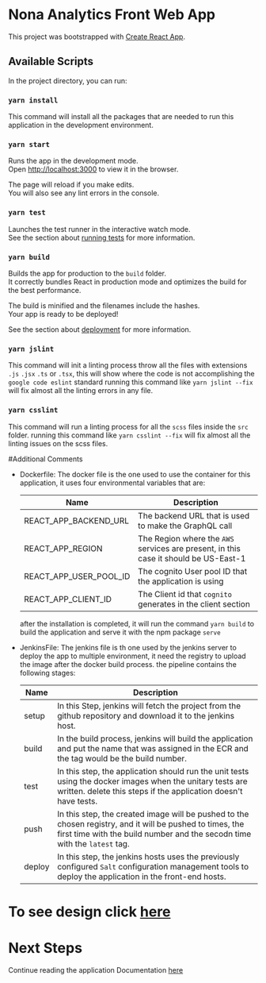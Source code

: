 # Nona Analytics Front Web App

This project was bootstrapped with [Create React App](https://github.com/facebook/create-react-app).

## Available Scripts

In the project directory, you can run:


### `yarn install`
This command will install all the packages that are needed to run this application in the development environment.

### `yarn start`

Runs the app in the development mode.\
Open [http://localhost:3000](http://localhost:3000) to view it in the browser.

The page will reload if you make edits.\
You will also see any lint errors in the console.

### `yarn test`

Launches the test runner in the interactive watch mode.\
See the section about [running tests](https://facebook.github.io/create-react-app/docs/running-tests) for more information.

### `yarn build`

Builds the app for production to the `build` folder.\
It correctly bundles React in production mode and optimizes the build for the best performance.

The build is minified and the filenames include the hashes.\
Your app is ready to be deployed!

See the section about [deployment](https://facebook.github.io/create-react-app/docs/deployment) for more information.

### `yarn jslint`
This command will init a linting process throw all the files with extensions `.js` `.jsx` `.ts` or `.tsx`, this will show where the code is not accomplishing the `google code eslint` standard
running this command like `yarn jslint --fix` will fix almost all the linting errors in any file.

### `yarn csslint`
This command will run a linting process for all the `scss` files inside the `src` folder. running this command like
`yarn csslint --fix` will fix almost all the linting issues on the scss files.

#Additional Comments

* Dockerfile: The docker file is the one used to use the container for this application, it uses four environmental variables that are:
  
  Name  | Description
  -------------          | -------------
  REACT_APP_BACKEND_URL  | The backend URL that is used to make the GraphQL call
  REACT_APP_REGION       | The Region where the `AWS` services are present, in this case it should be US-East-1
  REACT_APP_USER_POOL_ID | The cognito User pool ID that the application is using
  REACT_APP_CLIENT_ID    | The Client id that `cognito` generates in the client section

    after the installation is completed, it will run the command `yarn build` to build the application and serve it with the npm package `serve`


* JenkinsFile: The jenkins file is th one used by the jenkins server to deploy the app to multiple environment, it need the registry to upload the image after the docker build process.
  the pipeline contains the following stages:
  
  Name  | Description
  -------------          | -------------
  setup  | In this Step, jenkins will fetch the project from the github repository and download it to the jenkins host.
  build  | In the build process, jenkins will build the application and put the name that was assigned in the ECR and the tag would be the build number.
  test  |  In this step, the application should run the unit tests using the docker images when the unitary tests are written. delete this steps if the application doesn't have tests.
  push  |  In this step, the created image will be pushed to the chosen registry, and it will be pushed to times, the first time with the build number and the secodn time with the `latest` tag. 
  deploy  |  In this step, the jenkins hosts uses the previously configured `Salt` configuration management tools to deploy the application in the front-end hosts.

# To see design click [here](https://xd.adobe.com/view/5247fc7b-18f3-4624-a308-1dacff276df3-0714/screen/c22c12c8-c40c-457f-bc9d-ad932501cb1d/)

# Next Steps
Continue reading the application Documentation [here](./src/README.md)

